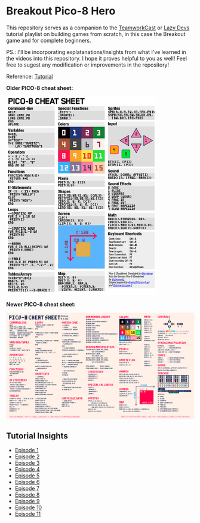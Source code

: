 # Breakout Pico-8 Hero

This repository serves as a companion to the [TeamworkCast](https://www.youtube.com/@TeamworkCast) or [Lazy Devs](https://www.youtube.com/@LazyDevs) tutorial playlist on building games from scratch, in this case the Breakout game and for complete beginners.

PS.: I'll be incorporating explatanations/insights from what I've learned in the videos into this repository. I hope it proves helpful to you as well! 
Feel free to sugest any modification or improvements in the repository!

Reference: [Tutorial](https://youtube.com/playlist?list=PLea8cjCua_P0qjjiG8G5FBgqwpqMU7rBk&si=QSzfSuZvIDRNSmiD) 

**Older PICO-8 cheat sheet:**

<img src="./cheatsheet/older.png" width="400"/>

**Newer PICO-8 cheat sheet:** 

<img src="./cheatsheet/newer.png" width="800"/>

## Tutorial Insights

- [Episode 1](./docs/tutorials/Breakout%20%231%20-%20Hello%20World%20-%20Pico-8%20Hero.md)
- [Episode 2](./docs/tutorials/Breakout%20%232%20-%20Functions%20and%20Variables%20-%20Pico-8%20Hero.md)
- [Episode 3](./docs/tutorials/Breakout%20%233%20-%20IF-Statements%20-%20Pico-8%20Hero.md)
- [Episode 4](./docs/tutorials/Breakout%20%234%20-%20Sound%20Effects%20-%20Pico-8%20Hero.md)
- [Episode 5](./docs/tutorials/Breakout%20%235%20-%20Moving%20the%20Paddle%20-%20Pico-8%20Hero.md)
- [Episode 6](./docs/tutorials/Breakout%20%236%20-%20Collision%20-%20Pico-8%20Hero.md)
- [Episode 7](./docs/tutorials/Breakout%20%237%20-%20More%20Collision%20-%20Pico-8%20Hero.md)
- [Episode 8](./docs/tutorials/Breakout%20%238%20-%20Final%20Collision%20-%20Pico-8%20Hero.md)
- [Episode 9](./docs/tutorials/Breakout%20%239%20-%20Game%20States%20-%20Pico-8%20Hero.md)
- [Episode 10](./docs/tutorials/Breakout%20%2310%20-%20Bricks%20-%20Pico-8%20Hero.md)
- [Episode 11](./docs/tutorials/Breakout%20%2311%20-%20Brick%20Lines%20-%20Pico-8%20Hero.md)
